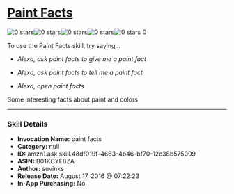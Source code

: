 # [Paint Facts](http://alexa.amazon.com/#skills/amzn1.ask.skill.48df019f-4663-4b46-bf70-12c38b575009)
![0 stars](../../images/ic_star_border_black_18dp_1x.png)![0 stars](../../images/ic_star_border_black_18dp_1x.png)![0 stars](../../images/ic_star_border_black_18dp_1x.png)![0 stars](../../images/ic_star_border_black_18dp_1x.png)![0 stars](../../images/ic_star_border_black_18dp_1x.png) 0

To use the Paint Facts skill, try saying...

* *Alexa, ask paint facts to give me a paint fact*

* *Alexa, ask paint facts to tell me a paint fact*

* *Alexa, open paint facts*

Some interesting facts about paint and colors

***

### Skill Details

* **Invocation Name:** paint facts
* **Category:** null
* **ID:** amzn1.ask.skill.48df019f-4663-4b46-bf70-12c38b575009
* **ASIN:** B01KCYF8ZA
* **Author:** suvinks
* **Release Date:** August 17, 2016 @ 07:22:23
* **In-App Purchasing:** No

